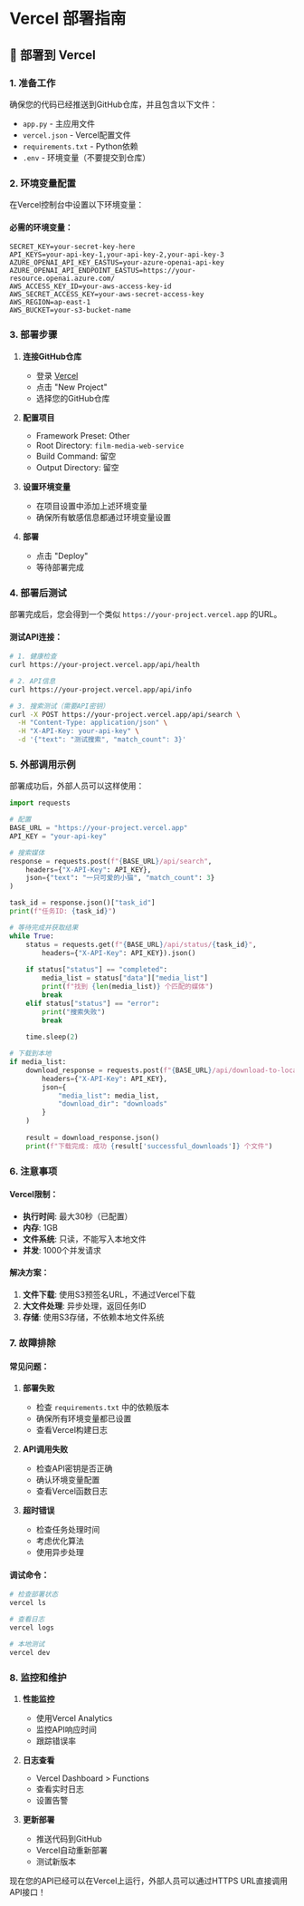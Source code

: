 # Vercel 部署指南

## 🚀 部署到 Vercel

### 1. 准备工作

确保您的代码已经推送到GitHub仓库，并且包含以下文件：
- `app.py` - 主应用文件
- `vercel.json` - Vercel配置文件
- `requirements.txt` - Python依赖
- `.env` - 环境变量（不要提交到仓库）

### 2. 环境变量配置

在Vercel控制台中设置以下环境变量：

#### 必需的环境变量：
```
SECRET_KEY=your-secret-key-here
API_KEYS=your-api-key-1,your-api-key-2,your-api-key-3
AZURE_OPENAI_API_KEY_EASTUS=your-azure-openai-api-key
AZURE_OPENAI_API_ENDPOINT_EASTUS=https://your-resource.openai.azure.com/
AWS_ACCESS_KEY_ID=your-aws-access-key-id
AWS_SECRET_ACCESS_KEY=your-aws-secret-access-key
AWS_REGION=ap-east-1
AWS_BUCKET=your-s3-bucket-name
```

### 3. 部署步骤

1. **连接GitHub仓库**
   - 登录 [Vercel](https://vercel.com)
   - 点击 "New Project"
   - 选择您的GitHub仓库

2. **配置项目**
   - Framework Preset: Other
   - Root Directory: `film-media-web-service`
   - Build Command: 留空
   - Output Directory: 留空

3. **设置环境变量**
   - 在项目设置中添加上述环境变量
   - 确保所有敏感信息都通过环境变量设置

4. **部署**
   - 点击 "Deploy"
   - 等待部署完成

### 4. 部署后测试

部署完成后，您会得到一个类似 `https://your-project.vercel.app` 的URL。

#### 测试API连接：

```bash
# 1. 健康检查
curl https://your-project.vercel.app/api/health

# 2. API信息
curl https://your-project.vercel.app/api/info

# 3. 搜索测试（需要API密钥）
curl -X POST https://your-project.vercel.app/api/search \
  -H "Content-Type: application/json" \
  -H "X-API-Key: your-api-key" \
  -d '{"text": "测试搜索", "match_count": 3}'
```

### 5. 外部调用示例

部署成功后，外部人员可以这样使用：

```python
import requests

# 配置
BASE_URL = "https://your-project.vercel.app"
API_KEY = "your-api-key"

# 搜索媒体
response = requests.post(f"{BASE_URL}/api/search", 
    headers={"X-API-Key": API_KEY},
    json={"text": "一只可爱的小猫", "match_count": 3}
)

task_id = response.json()["task_id"]
print(f"任务ID: {task_id}")

# 等待完成并获取结果
while True:
    status = requests.get(f"{BASE_URL}/api/status/{task_id}",
        headers={"X-API-Key": API_KEY}).json()
    
    if status["status"] == "completed":
        media_list = status["data"]["media_list"]
        print(f"找到 {len(media_list)} 个匹配的媒体")
        break
    elif status["status"] == "error":
        print("搜索失败")
        break
    
    time.sleep(2)

# 下载到本地
if media_list:
    download_response = requests.post(f"{BASE_URL}/api/download-to-local",
        headers={"X-API-Key": API_KEY},
        json={
            "media_list": media_list,
            "download_dir": "downloads"
        }
    )
    
    result = download_response.json()
    print(f"下载完成: 成功 {result['successful_downloads']} 个文件")
```

### 6. 注意事项

#### Vercel限制：
- **执行时间**: 最大30秒（已配置）
- **内存**: 1GB
- **文件系统**: 只读，不能写入本地文件
- **并发**: 1000个并发请求

#### 解决方案：
1. **文件下载**: 使用S3预签名URL，不通过Vercel下载
2. **大文件处理**: 异步处理，返回任务ID
3. **存储**: 使用S3存储，不依赖本地文件系统

### 7. 故障排除

#### 常见问题：

1. **部署失败**
   - 检查 `requirements.txt` 中的依赖版本
   - 确保所有环境变量都已设置
   - 查看Vercel构建日志

2. **API调用失败**
   - 检查API密钥是否正确
   - 确认环境变量配置
   - 查看Vercel函数日志

3. **超时错误**
   - 检查任务处理时间
   - 考虑优化算法
   - 使用异步处理

#### 调试命令：

```bash
# 检查部署状态
vercel ls

# 查看日志
vercel logs

# 本地测试
vercel dev
```

### 8. 监控和维护

1. **性能监控**
   - 使用Vercel Analytics
   - 监控API响应时间
   - 跟踪错误率

2. **日志查看**
   - Vercel Dashboard > Functions
   - 查看实时日志
   - 设置告警

3. **更新部署**
   - 推送代码到GitHub
   - Vercel自动重新部署
   - 测试新版本

现在您的API已经可以在Vercel上运行，外部人员可以通过HTTPS URL直接调用API接口！
